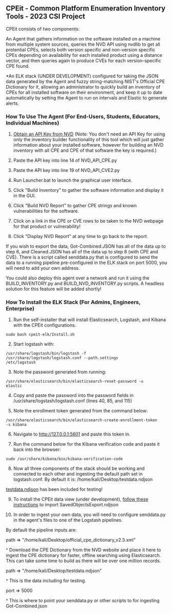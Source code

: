 
## <b> CPEit - Common Platform Enumeration Inventory Tools - 2023 CSI Project</b>


CPEit consists of two components:

An Agent that gathers information on the software installed on a machine from multiple system sources, queries the NVD API using nvdlib to get all protential CPEs, selects both version specific and non-version specific CPEs depending on availability for each installed product using a distance vector, and then queries again to produce CVEs for each version-specific CPE found.
  
  *An ELK stack (UNDER DEVELOPMENT) configured for taking the JSON data generated by the Agent and fuzzy string-matching NIST's Official CPE Dictionary for it, allowing an administrator to quickly build an inventory of CPEs for all installed software on their environment, and keep it up to date automatically by setting the Agent to run on intervals and Elastic to generate alerts.

### <b>How To Use The Agent (For End-Users, Students, Educators, Individual Machines)</b>

1. [Obtain an API Key from NVD](https://nvd.nist.gov/developers/request-an-api-key) (Note: You don't need an API Key for using only the inventory builder functionality of this tool which will just gather information about your installed software, however for building an NVD inventory with all CPE and CPE of that software the key is required.) 

2. Paste the API key into line 14 of NVD_API_CPE.py 

3. Paste the API key into line 19 of NVD_API_CVE2.py

4. Run Launcher.bat to launch the graphical user interface. 

5. Click "Build Inventory" to gather the software information and display it in the GUI.

6. Click "Build NVD Report" to gather CPE strings and known vulnerabilities for the software.

7. Click on a link in the CPE or CVE rows to be taken to the NVD webpage for that product or vulnerability!

8. Click "Display NVD Report" at any time to go back to the report.

If you wish to export the data, Got-Combined.JSON has all of the data up to step 6, and Cleaned.JSON has all of the data up to step 8 (with CPE and CVE). There is a script called senddata.py that is configured to send the data to a running pipeline pre-configured in the ELK stack on port 5000, you will need to add your own address.

You could also deploy this agent over a network and run it using the BUILD_INVENTORY.py and BUILD_NVD_INVENTORY.py scripts. A headless solution for this feature will be added shortly!

  
### <b>How To Install the ELK Stack (For Admins, Engineers, Enterprise)</b>

1. Run the self-installer that will install Elasticsearch, Logstash, and Kibana with the CPEit configurations.

<code>sudo bash cpeit-elk/Install.sh </code>

2. Start logstash with:

<code>/usr/share/logstash/bin/logstash -f /usr/share/logstash/logstash.conf --path.settings /etc/logstash</code>

3. Note the password generated from running:

 <code>/usr/share/elasticsearch/bin/elasticsearch-reset-password -u elastic</code>
 
4. Copy and paste the password into the password fields in /usr/share/logstash/logstash.conf (lines 40, 85, and 115)
 
5. Note the enrollment token generated from the command below:
 
 <code>/usr/share/elasticsearch/bin/elasticsearch-create-enrollment-token -s kibana</code>
 
 6. Navigate to http://127.0.0.1:5601 and paste this token in.
 
 7. Run the command below for the Kibana verification code and paste it back into the browser:
 
<code>sudo /usr/share/kibana/bin/kibana-verification-code</code>

8. Now all three components of the stack should be working and connected to each other and ingesting the default path set in logstash.conf. By default it is:
/home/kali/Desktop/testdata.ndjson

[testdata.ndjson](https://github.com/RaXx00n/cpeit/blob/main/cpeit-elk/testdata.ndjson) has been included for testing!

9. To install the CPEit data view (under development), [follow these instructions](https://www.elastic.co/guide/en/kibana/current/managing-saved-objects.html) to import SavedObjectsExport.ndjson

10. In order to ingest your own data, you will need to configure senddata.py in the agent's files to one of the Logstash pipelines.

By default the pipeline inputs are: 

path => "/home/kali/Desktop/official_cpe_dictionary_v2.3.xml"

  ^ Download the CPE Dictionary from the NVD website and place it here to ingest the CPE dictionary for faster, offline searching using Elasticsearch. This can take some time to build as there will be over one million records.

path => "/home/kali/Desktop/testdata.ndjson"

  ^ This is the data including for testing.

port => 5000

  ^ This is where to point your senddata.py or other scripts to for ingesting Got-Combined.json
